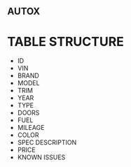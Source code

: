 ## AUTOX

# TABLE STRUCTURE
 - ID 
 - VIN
 - BRAND
 - MODEL
 - TRIM
 - YEAR
 - TYPE
 - DOORS
 - FUEL
 - MILEAGE 
 - COLOR
 - SPEC DESCRIPTION 
 - PRICE
 - KNOWN ISSUES 



